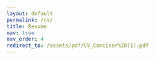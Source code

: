 ```yaml
---
layout: default
permalink: /cv/
title: Resume
nav: true
nav_order: 4
redirect_to: /assets/pdf/CV_Conciser%20(1).pdf
---
```

